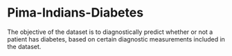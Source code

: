 # Pima-Indians-Diabetes
The objective of the dataset is to diagnostically predict whether or not a patient has diabetes, based on certain diagnostic measurements included in the dataset.
